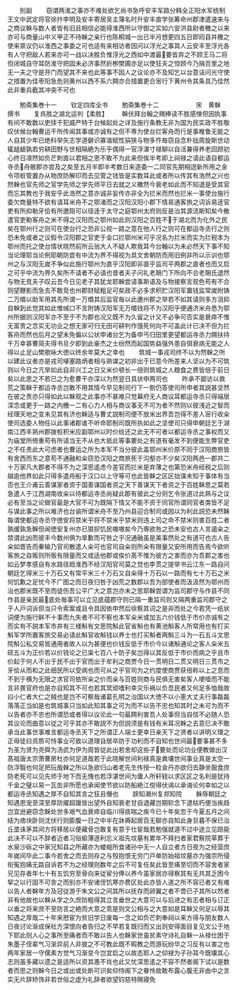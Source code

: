 <!-- { "loadSidebar": true } -->
　　别副
　　窃谓两淮之事亦不难处欲乞尚书急呼安丰军路分韩全正阳水军统制王文中武定将官徐抃李明及安丰寄居吴主簿名时升安丰直学张筹命州郡津遣速来与之商议榦与数人者皆有旧且相信必能得淮西所以守御之实如六安洪县尉者檄之以来亦可与商量山中义甲正不待榦之亲行也陈桐城一出已半月想更四五日即囘县并檄之使来禀议仍以淮西之事委之可也适有来相访者因问以浮光之事其人云安丰至浮光各有人守把敌人若来亦可一战以决胜负惟浮光之西如中渡最要皆弃之不顾王马二将但闭城自守耳防淮守把固未必济事然折栁樊圃亦足以使狂夫之惊顾今乃捐百里之地无一夫之守是开门而望其不来也此等事不因人之议论亦不及知乞以台意诘问光守使之措置为佳枣阳急危则黄州以西不系六闗亦合措置更合宻行下黄州令其条具乃佳然此非重兵截其冲突不可也













　　勉斋集巻十一
　　钦定四库全书
　　勉斋集巻十二　　　　　　宋　黄榦　撰书
　　复呉胜之湖北运判【柔胜】
　　榦伏拜台翰之赐捧读不胜感悚但因执事有间不敢数以吏牍干犯威严特于台候起处之详及施行条教无非为国为民实政不胜敬叹伏候台翰曹运干所传闻其事或亦诚有之但不専为使台拦客舟而行是事椎鲁无能之人自其少年已绝科举矢志学道僻识寡谐赋性狷狭与物多忤毎窃自念朴拙周旋斯世动辄龃龉孰若穷耕田野与世相隔絶为乐乎偶得一官浮湛寸禄聊以自活兼得养老回顾初心终日凛然如负芒刺直以君相之恩不敢不为此来但俟半考即上祠禄之请此语自都运寺丞舟敝郡亦尝及之矣至五月半即半考数日来逐委一二同官先期相迓新所用之金令项桩管置办从物庶防解印而去见管之钱皆是实数耳此或者所以传其有浩然之兴也然榦也官先师之官学先师之学先师平日去就之义皦然今衰老如此而不知退是受其官而忘其教也于我安乎此浩然之意亦诚非妄传亦非全为拦米而然也拦米一事使台施行委欠商量特不欲有请耳米舟不之鄂渚而之汉阳汉阳小郡下情易通客旅之词诉易逹官吏有所抑勒牙侩有所邀阻可以径逹于太守之庭鄂州太府则反是治其源流斯知矣今散遣官吏勒客舟之米不得之汉阳而之鄂州如此则汉阳之百姓不于湖北而为化外之民矣在鄂州行之则可在使台行之恐非公视一路之意在他人行之则可在都运寺丞行之则恐未免或者之议假令汉阳郡之官吏于金口拦鄂州米可乎况名为拦米而实为拦税本为鄂州而托之使台情状晓然前所云翁大人不疑人欺我耳今台翰以为未必然天下事不知当论理耶当论例耶朝防尝有中流为界不得视为具文舍朝防而用旧例非所以示训也鄂州之与汉阳无嵗不争似此施行鄂州为直乎汉阳即非直乎监司平两郡之直者也而又启之可乎中流为界久矣所不请者不必请也昔者夫子问礼老耼门下所向不合老耼氏退然与物无竞夫子叹云吾今日见老子其犹龙耶榦尝请事斯语及与物接察言观色苟有不合则望鞭影而急去不敢竞也州郡财赋粗足可矣政不必多求积贮汉阳军置钱监常嵗附铸二万缗以助军用其先所谓一万缗其后监官毎以此邀州郡之举若不如其请则多方沮抑自榦到此觉其如此惟缄口不言附铸汉阳军无万缗钱将不为汉阳乎便通济米舟悉为鄂州所据则汉阳军亦不至于不为郡也况又既不为久留之计又不必争可否实是衰瘁不惟无富贵之念实无功业之想无家可归无田可耕判作饿死何向不可盖此计已决不但为拦客舟而然也后月之望未免徧以公状申诸台乞为备申丐归田里更望都运寺丞力赐扶持千万幸甚曹简夫得书旦夕即到此豪杰之士纷然而起国势益强外患自弭衰病无能之人得以止足山樊歌咏大徳以终余年莫大之幸也
　　筑城一事戎司终不以为然榦之所以建此议者亦是戎司壕塞路炳者相与熟谋之初非出于已意今所差来人坚以为不可筑则以今日之亢旱如此自非兴工之日又米价顿长一倍则筑城之人粮食之费皆倍于前日矣以此思之不若已之为愈曹干亦深以为然翌日具状申两司也
　　昨承不鄙访以救荒之策榦于都运寺丞岂敢不用其情今早见制司行下一劄仍答使司所申者其説甚坚然在彼之责亦只得如此以榦观之此事亦不甚难只觉幕府无人商议耳都运寺丞只得端居深念或更于一路之内檄一二有心力人相与商议事无不可为者不然则以彼浅近之智而经理天地之变未见其有济也榦适与曹丈説制司便不放米出界吾岂得不差人宻行收籴使司选委人物任以此事诸郡谁不听命耶制司既所执如此之坚使司只得申朝廷乞于湖南江西丰熟州郡拨桩积米应副鄂州以时价给还之此无不可者以都运寺丞之事权而又为庙堂所倚重苟有所请当无不从也大抵此等事要处之有道有毫发不到便能生弊官吏之不任责此大可虑者也曹运之所为本军不当分彼此盖鄂州米价原不同于汉阳商旅皆有舍西而东之意苟不通融和籴窃恐汉阳之商旅死于沟壑亦不少矣汉阳两邑一郡共二十万家凡大郡者不得不为之深思逺虑今差官而拦米是弃薄之也第恐米舟经税之后则越逾他界如此只得多遣舟船于汉口以上守等可也此皆榦之区区拙谋未知于事体有当否也王介甫云善谋家者资于国善谋国者资之天下善谋天下者资之于百姓榦思之莫若急遣人于江西湖南收籴以待都运寺丞尚疑此郡有彼此之分则乞令张道过此熟与之议必有至当之论做官最是大官不可为既隔下情又不能不资于同官所谓同官者类皆不足与谋此事之所以难济也台谕所谓米舟不至乃州县迎合制司或因以为利此説恐未然榦每谓使都运寺丞守徳安将禁米乎将不禁米乎禁米则违上司之命不禁米则害百姓二者孰缓孰急榦但闻徳安复州亦已狼狈饥民嗷嗷矣今乃専欲咎之恐未安也古人言遏籴之禁谓此凶而彼丰今数州俱为旱歉而可咎之乎况通融虽是美事然处之有道可也古人告籴如晋告而秦输乃官司散遣人籴可也官司自籴则所籴有限量又安所用而告焉今欲听客旅之自贩则所贩有限量而又或适他郡或俟价髙不惟为彼方之害而亦为吾郡之害也如云梦孝感自有水路径趋淮西不经汉阳官司莫之觉也李贯之提举书云江东一路自问朝廷乞得米三十万石又有常平米三十万石又自籴得十万石以一路而有七十万石之米何饥歉之足忧今不广图之而日夜归咎于凶荒之数郡以吾为部使者而汲汲然为鄂州而治也郡米既不至而徒伤吾公平广大之意岂亦未之思耶榦尝谓为监司郡守与作县不同作县是亲民最底处毎事可以立见底蕴郡守则已隔一重监司则又隔两重监司郡守之于人戸词诉但当只令索案或且令具因依申然后徐察其词之是非而处之今若凭一纸状词便为施行鲜不十事而九失者不可不察也本军籴米或加五六价钱低于市价亦诚有之而实有不説本军市井有三様斛有文思院斛此官省斛也有黄池斛客人所常用也有打买斛军学所置客旅交易必请此斛官收斛钱以养士也打买斛者两斛三斗为一石五斗文思院斛公私交易皆通用者故人以为甚便也价钱反低于市价今以诸斛通论之客人籴米五硕五斗为正价若以价钱论之已粜七百八十防子矣岂得以其反低于市价而病之乎且市价起于何人不出于民不出于官而出于牟利之商贾今日一贯明日二贯又明日三贯市之牙侩从而和之此细民所以受病也而可从之乎官司为之约度使商贾获倍称以上之息而不到于横为无限之求官司依所籴之价而籴与百姓则商与民俱无害矣客人哽噎而不能言非畏官府也是亦自知其不可也若其冥顽嗜利幸灾乐祸以负吾民者又何足多恤哉故曰小仁者大仁之贼也是岂不可察哉诸葛孔明之治国以大徳不以小恵大丈夫行事磊磊落落正当如是也筑城事只当如此知其事之可为而不以告不忠也知其时之未可为而不以告者亦不忠也所谓恐或者得以议论此一句最闗利害吾人处事但当自信不必随人恐其议论而曲意以従之可乎其亦不敢説不为但説须是有钱有米耳况榦之去意巳决不敢承当此事世事难言都运寺丞天下之所谓正人端士更幸日亲天下之贤者以讲明义理之正毋徒曰资质可恃事业可致以道理自居卒防于功利而不自知也世间最要事甚不多为圣为贤为尧舜为汤武为伊为周皆従此出若舍却这些子要处而论功业便教做出汉髙祖唐太宗萧曹房杜亦何足道哉若于此晓解世间利禄真是粪壤世间事业真是太空一防浮翳也何足把玩哉榦之所以急欲归山者老先生传授一粒金丹亦欲归去静坐服食庶防老死可以见先师于地下而无愧也若浮湛世间为庸人所轩轾以求区区之名利是犹持千金之璧以易一瓦缶非所愿也承闻使节欲以防船絶江傥得伏谒以承诲论何幸如之以都运寺丞知遇之厚不自知其言之狂且僭也
　　辞知潮州复郑知院
　　榦辱朝廷之知遇恩宠至深至厚防擢超躐皆出望外自知衰老甘自退藏岂期轸念下逮枯朽便当疾趋岂宜逊避窃念榦处世多艰气血衰瘁自临川得痰喘之疾今已十年矣忽于今夏五月之间结为痞块卧则沈伏行则膨腹一日之中半在牀褥起居百无聊亦自知此身旦暮不保已治丘垄诛茅其间方将移居以便藏骨岂敢复有意于仕宦哉若勉强就道不过中途立见踣毙此决不可以不辞者近者习俗偷薄逐利忘义祖先坟墓有累年不拜扫者家君察院草葬于水泉沙砾之中家兄知县之所藏亦为蝼螘所食诸孙中无一人自立者方日夜为之经营庶年嵗间毕此二事今若舍之而去则存之与殁抱恨无穷门戸单防始祖坟墓亦为强宗所侵衔寃抱痛无路自诉若不为之经理则数年之后不可复任矣此皆至痛至切而不容舍者家兄见存者年七十有五饥穷至骨向来従宦分俸以养今虽家居亦得察其有无共其乏困今挈之以行固不可舎之而别亦不安诸侄饥寒亦费区处此亦皆人道之所不容已者又有难以告人者榦年方及冠従游于朱文公之间其所以抚存而卵翼之者不啻已子其所以然者非有他故也以榦从学之久庶防粗得其立言垂世之大意可以与后进之有志者相与订正以垂之将来庶不至防言之絶而大意之乖是则文公相与之大意如是耳榦又何足以辱其知遇之厚哉二十年来厯宦为贫旧学日废每一念之如负芒刺奉祠以来方得与朋友数人日夜讨论渐成保社方深恨向者告归之不早若复既归而又出则安得面目复见文公于地下耶此则人心之事所至痛者而不敢以告人也榦家世虽贫素守诗礼自榦一从禄仕困于朱墨子侄辈气习渐异前人非彼之不可教此既不暇教之而游玩纷华之习反有以害之也两年家居一守儒素方觉气习渐变今岂宜启之以故态耶人之仰禄为子孙耳今既壊其心志则虽多藏以遗之是适所以资其愚不肖也此又忧深思逺之不容不然者阁下试以是数者而思之则榦今日之或出或处断可识矣仰恃阁下之眷怜故敢布露心腹无非由中之言实无片辞矫饰非若世俗之虚为礼辞者欲望钧慈特赐寝免
